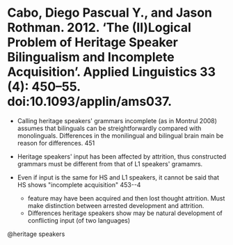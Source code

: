 # Cabo, Diego Pascual Y., and Jason Rothman. 2012. ‘The (Il)Logical Problem of Heritage Speaker Bilingualism and Incomplete Acquisition’. Applied Linguistics 33 (4): 450–55. doi:10.1093/applin/ams037.

- Calling heritage speakers' grammars incomplete (as in Montrul 2008) assumes that bilinguals can be streightforwardly compared with monolinguals. Differences in the monilingual and bilingual brain main be reason for differences. 451

- Heritage speakers' input has been affected by attrition, thus constructed grammars must be different from that of L1 speakers' gramamrs.

- Even if input is the same for HS and L1 speakers, it cannot be said that HS shows "incomplete acquisition" 453--4
    - feature may have been acquired and then lost thought attrition. Must make distinction between arrested development and attrition.
    - Differences heritage speakers show may be natural development of conflicting input (of two languages)  

@heritage speakers
